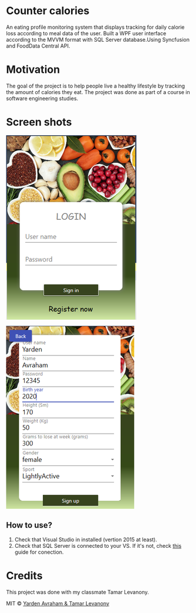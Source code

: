 # Counter calories

An eating profile monitoring system that displays tracking for daily calorie loss according to meal data of the user.
Built a WPF user interface according to the MVVM format with SQL Server database.Using Syncfusion and FoodData Central API.

# Motivation

The goal of the project is to help people live a healthy lifestyle by tracking the amount of calories they eat.
The project was done as part of a course in software engineering studies.

# Screen shots

![Image of Yaktocat](https://github.com/yardenavraham/CounterCalories/blob/master/Screenshot_1.jpeg)

![Image of Yaktocat](https://github.com/yardenavraham/CounterCalories/blob/master/Screenshot_2.jpeg)

## How to use?

1. Check that Visual Studio in installed (vertion 2015 at least). 
2. Check that SQL Server is connected to your VS. If it's not, check [this](https://blogs.gre.ac.uk/cmssupport/application-development/programming/asp-net/connecting-to-sql-server-using-visual-studio/) guide for conection.

# Credits

This project was done with my classmate Tamar Levanony. 

MIT © [Yarden Avraham & Tamar Levanony]()


